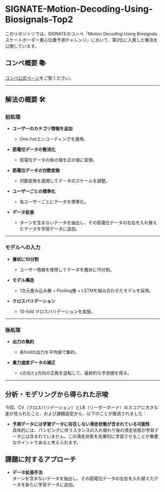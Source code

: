 # SIGNATE-Motion-Decoding-Using-Biosignals-Top2

このリポジトリでは、SIGNATEのコンペ「Motion Decoding Using Biosignals スケートボーダー重心位置予測チャレンジ」において、第2位に入賞した解法を公開しています。  

## コンペ概要 📚  
[コンペ公式ページ](https://signate.jp/competitions/1430#abstract)をご覧ください。  

---

## 解法の概要 🛠️  

### 前処理

- **ユーザーのカテゴリ情報を追加**  
  - One-hotエンコーディングを適用。  

- **筋電位データの整流化**  
  - 筋電位データの負の値を正の値に変換。  

- **筋電位データの対数変換**  
  - 対数変換を適用してデータのスケールを調整。  

- **ユーザーごとの標準化**  
  - 各ユーザーごとにデータを標準化。  

- **データ拡張**  
  - ターンを含まないデータを抽出し、その筋電位データの左右を入れ替えたデータを学習データに追加。  

---

### モデルへの入力

- **層状に10分割**  
  - ユーザー情報を使用してデータを層状に10分割。  

- **モデル構造**  
  - 1次元畳み込み層 + Pooling層 + LSTMを組み合わせたモデルを採用。  

- **クロスバリデーション**  
  - 10-fold クロスバリデーションを実施。  

---

### 後処理

- **出力の集約**  
  - 各foldの出力を平均値で集約。  

- **重力速度データの補正**  
  - x方向とy方向の正負を逆転して、最終的な予測値を得る。
 
---

## 分析・モデリングから得られた示唆

今回、CV（クロスバリデーション）とLB（リーダーボード）のスコアに大きな差が見られたこと、および課題設定から、以下のことが推測されました：

- **予測データには学習データに存在しない滑走状態が含まれている可能性**  
  具体的には、パンピングに伴うスタンスの入れ替わり後の滑走状態が学習データには含まれていません。この滑走状態を効果的に学習させることが重要なポイントであると考えられます。

## 課題に対するアプローチ

- **データ拡張手法**  
  ターンを含まないデータを抽出し、その筋電位データの左右を入れ替えたデータを新たに学習データに追加。  

